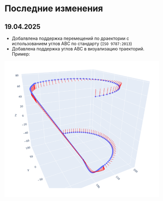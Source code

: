 # Последние изменения
## 19.04.2025
- Добалвлена поддержка перемещений по драектории с использованием углов ABC по стандарту (`ISO 9787:2013`)
- Добавлена поддержка углов ABC в визуализацию траекторий. Пример:
<p align="center"><img src="../img/ABCtrajectory.png"></img></p>